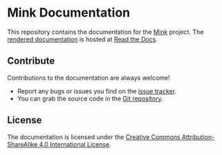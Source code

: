 Mink Documentation
==================

This repository contains the documentation for the [Mink](https://github.com/Behat/Mink) project. The [rendered documentation](http://mink.readthedocs.org/en/latest/index.html) is hosted at [Read the Docs](https://readthedocs.org).

Contribute
----------

Contributions to the documentation are always welcome!

* Report any bugs or issues you find on the [issue tracker](https://github.com/minkphp/docs/issues).
* You can grab the source code in the [Git repository](https://github.com/minkphp/docs).

License
-------

The documentation is licensed under the [Creative Commons Attribution-ShareAlike 4.0 International License](http://creativecommons.org/licenses/by-sa/4.0/).
